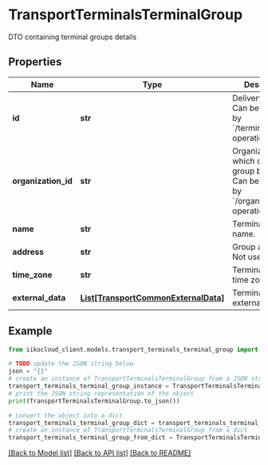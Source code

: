 # TransportTerminalsTerminalGroup

DTO containing terminal groups details

## Properties

Name | Type | Description | Notes
------------ | ------------- | ------------- | -------------
**id** | **str** | Delivery group ID.                Can be obtained by &#x60;/terminal_groups&#x60; operation. | 
**organization_id** | **str** | Organization ID to which delivery group belongs.                Can be obtained by &#x60;/organizations&#x60; operation. | 
**name** | **str** | Terminal group name. | 
**address** | **str** | Group address. Not used. | 
**time_zone** | **str** | Terminal group time zone. | 
**external_data** | [**List[TransportCommonExternalData]**](TransportCommonExternalData.md) | Terminal group external data. | [optional] 

## Example

```python
from iikocloud_client.models.transport_terminals_terminal_group import TransportTerminalsTerminalGroup

# TODO update the JSON string below
json = "{}"
# create an instance of TransportTerminalsTerminalGroup from a JSON string
transport_terminals_terminal_group_instance = TransportTerminalsTerminalGroup.from_json(json)
# print the JSON string representation of the object
print(TransportTerminalsTerminalGroup.to_json())

# convert the object into a dict
transport_terminals_terminal_group_dict = transport_terminals_terminal_group_instance.to_dict()
# create an instance of TransportTerminalsTerminalGroup from a dict
transport_terminals_terminal_group_from_dict = TransportTerminalsTerminalGroup.from_dict(transport_terminals_terminal_group_dict)
```
[[Back to Model list]](../README.md#documentation-for-models) [[Back to API list]](../README.md#documentation-for-api-endpoints) [[Back to README]](../README.md)



